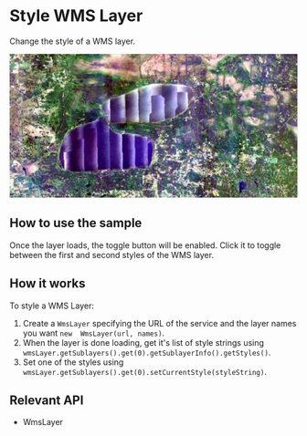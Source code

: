 # Style WMS Layer

Change the style of a WMS layer.

<img src="StyleWmsLayer.png"/>

## How to use the sample

Once the layer loads, the toggle button will be enabled. Click it to toggle between the first and second styles 
of the WMS layer.

## How it works

To style a WMS Layer:


  1. Create a `WmsLayer` specifying the URL of the service and the layer names you want `new 
  WmsLayer(url, names)`.
  2. When the layer is done loading, get it's list of style strings using `wmsLayer.getSublayers().get(0).getSublayerInfo().getStyles()`.
  3. Set one of the styles using `wmsLayer.getSublayers().get(0).setCurrentStyle(styleString)`.


## Relevant API


  * WmsLayer


